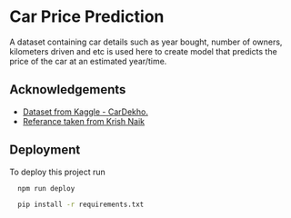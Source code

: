 
# Car Price Prediction

A dataset containing car details such as year bought, number of owners, kilometers driven and etc is used here to create model that predicts the price of the car at an estimated year/time.

## Acknowledgements

 - [Dataset from Kaggle - CarDekho.](https://www.kaggle.com/datasets/nehalbirla/vehicle-dataset-from-cardekho)
 - [Referance taken from Krish Naik](https://www.youtube.com/watch?v=p_tpQSY1aTs)


## Deployment

To deploy this project run

```bash
  npm run deploy
```
```bash
  pip install -r requirements.txt
```
